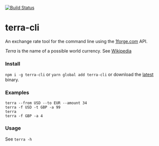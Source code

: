 [![Build Status](https://travis-ci.org/0xflotus/terra-cli.svg?branch=master)](https://travis-ci.org/0xflotus/terra-cli)

# terra-cli

An exchange rate tool for the command line using the [1forge.com](1forge.com) API.

_Terra_ is the name of a possible world currency. See [Wikipedia](https://en.wikipedia.org/wiki/Terra_(currency))

### Install

`npm i -g terra-cli` or `yarn global add terra-cli` or download the [latest](https://github.com/0xflotus/terra-cli/releases/latest) binary.

### Examples

`terra --from USD --to EUR --amount 34`  
`terra -f USD -t GBP -a 99`  
`terra`  
`terra -f GBP -a 4`  

### Usage

See `terra -h`
